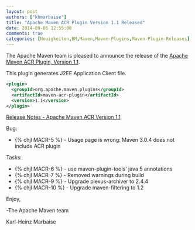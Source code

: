 ```yaml
---
layout: post
authors: ["khmarbaise"]
title: "Apache Maven ACR Plugin Version 1.1 Released"
date: 2014-09-06 12:55:00
comments: true
categories: [Neuigkeiten,BM,Maven,Maven-Plugins,Maven-Plugin-Releases]
---
```

The Apache Maven team is pleased to announce the release of the 
[Apache Maven ACR Plugin, Version 1.1](https://maven.apache.org/plugins/maven-acr-plugin).

This plugin generates J2EE Application Client file.

``` xml
<plugin>
  <groupId>org.apache.maven.plugins</groupId>
  <artifactId>maven-acr-plugin</artifactId>
  <version>1.1</version>
</plugin>
```

<!-- more -->

[Release Notes - Apache Maven ACR Version 1.1](http://jira.codehaus.org/secure/ReleaseNote.jspa?projectId=12123&version=17274)

Bug:

 * {% chjl MACR-5 %} - Usage page is wrong: Maven 3.0.4 does not include ACR plugin

Tasks:

 * {% chjl MACR-6 %} - use maven-plugin-tools' java 5 annotations
 * {% chjl MACR-7 %} - Removed warnings during build
 * {% chjl MACR-9 %} - Upgrade plexus-archiver to 2.4.4
 * {% chjl MACR-10 %} - Upgrade maven-filtering to 1.2
 

Enjoy,

-The Apache Maven team

Karl-Heinz Marbaise
